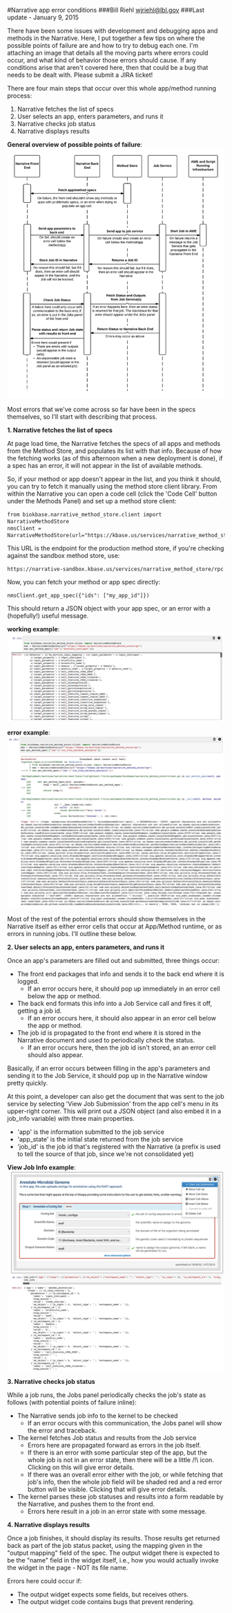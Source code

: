 #Narrative app error conditions
###Bill Riehl <wjriehl@lbl.gov>
###Last update - January 9, 2015

There have been some issues with development and debugging apps and methods in the Narrative. Here, I put together a few tips on where the possible points of failure are and how to try to debug each one. I'm attaching an image that details all the moving parts where errors could occur, and what kind of behavior those errors should cause. If any conditions arise that aren't covered here, then that could be a bug that needs to be dealt with. Please submit a JIRA ticket!

There are four main steps that occur over this whole app/method running process:

  1. Narrative fetches the list of specs
  2. User selects an app, enters parameters, and runs it
  3. Narrative checks job status
  4. Narrative displays results

**General overview of possible points of failure**: ![Narrative failure diagram](../images/narrative_app_sequence.png)

Most errors that we've come across so far have been in the specs themselves, so I'll start with describing that process.

**1. Narrative fetches the list of specs**

At page load time, the Narrative fetches the specs of all apps and methods from the Method Store, and populates its list with that info. Because of how the fetching works (as of this afternoon when a new deployment is done), if a spec has an error, it will not appear in the list of available methods.

So, if your method or app doesn't appear in the list, and you think it should, you can try to fetch it manually using the method store client library. From within the Narrative you can open a code cell (click the 'Code Cell' button under the Methods Panel) and set up a method store client:

    from biokbase.narrative_method_store.client import NarrativeMethodStore
    nmsClient = NarrativeMethodStore(url="https://kbase.us/services/narrative_method_store/rpc")

This URL is the endpoint for the production method store, if you're checking against the sandbox method store, use:

    https://narrative-sandbox.kbase.us/services/narrative_method_store/rpc

Now, you can fetch your method or app spec directly:

    nmsClient.get_app_spec({"ids": ["my_app_id"]})

This should return a JSON object with your app spec, or an error with a (hopefully!) useful message.

**working example**:
![Fetch Method spec](../images/nms_example.png)

**error example**:
![Error with Narrative Method](../images/nms_error.png)


Most of the rest of the potential errors should show themselves in the Narrative itself as either error cells that occur at App/Method runtime, or as errors in running jobs. I'll outline these below.

**2. User selects an app, enters parameters, and runs it**

Once an app's parameters are filled out and submitted, three things occur:

  - The front end packages that info and sends it to the back end where it is logged.
    - If an error occurs here, it should pop up immediately in an error cell below the app or method.
  - The back end formats this info into a Job Service call and fires it off, getting a job id.
    - If an error occurs here, it should also appear in an error cell below the app or method.
  - The job id is propagated to the front end where it is stored in the Narrative document and used to periodically check the status.
    - If an error occurs here, then the job id isn't stored, an an error cell should also appear.

Basically, if an error occurs between filling in the app's parameters and sending it to the Job Service, it should pop up in the Narrative window pretty quickly.

At this point, a developer can also get the document that was sent to the job service by selecting 'View Job Submission' from the app cell's menu in its upper-right corner. This will print out a JSON object (and also embed it in a job_info variable) with three main properties.

  - 'app' is the information submitted to the job service
  - 'app_state' is the initial state returned from the job service
  - 'job_id' is the job id that's registered with the Narrative (a prefix is used to tell the source of that job, since we're not consolidated yet)

**View Job Info example**:
![Job submission example](../images/job_info.png)

**3. Narrative checks job status**

While a job runs, the Jobs panel periodically checks the job's state as follows (with potential points of failure inline):

  - The Narrative sends job info to the kernel to be checked
    - If an error occurs with this communication, the Jobs panel will show the error and traceback.
  - The kernel fetches Job status and results from the Job service
    - Errors here are propagated forward as errors in the job itself. 
    - If there is an error with some particular step of the app, but the whole job is not in an error state, then there will be a little /!\ icon. Clicking on this will give error details.
    - If there was an overall error either with the job, or while fetching that job's info, then the whole job field will be shaded red and a red error button will be visible. Clicking that will give error details.
  - The kernel parses these job statuses and results into a form readable by the Narrative, and pushes them to the front end.
    - Errors here result in a job in an error state with some message.

**4. Narrative displays results**

Once a job finishes, it should display its results. Those results get returned back as part of the job status packet, using the mapping given in the "output mapping" field of the spec. The output widget there is expected to be the "name" field in the widget itself, i.e., how you would actually invoke the widget in the page - NOT its file name.

Errors here could occur if:

  - The output widget expects some fields, but receives others.
  - The output widget code contains bugs that prevent rendering.